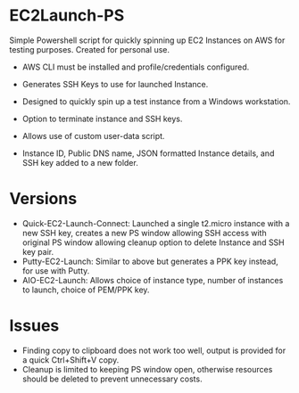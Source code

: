 # EC2Launch-PS
Simple Powershell script for quickly spinning up EC2 Instances on AWS for testing purposes. Created for personal use.

  - AWS CLI must be installed and profile/credentials configured.

  - Generates SSH Keys to use for launched Instance.
  - Designed to quickly spin up a test instance from a Windows workstation.
  - Option to terminate instance and SSH keys.
  - Allows use of custom user-data script.
  - Instance ID, Public DNS name, JSON formatted Instance details, and SSH key added to a new folder.

# Versions

  - Quick-EC2-Launch-Connect: Launched a single t2.micro instance with a new SSH key, creates a new PS window allowing SSH access with original PS window allowing cleanup option to delete Instance and SSH key pair.
  - Putty-EC2-Launch: Similar to above but generates a PPK key instead, for use with Putty.
  - AIO-EC2-Launch: Allows choice of instance type, number of instances to launch, choice of PEM/PPK key.

# Issues

  - Finding copy to clipboard does not work too well, output is provided for a quick Ctrl+Shift+V copy.
  - Cleanup is limited to keeping PS window open, otherwise resources should be deleted to prevent unnecessary costs.
